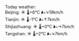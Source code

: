 Today weather:  
Beijing: ☀️ 🌡️+6°C 🌬️↘19km/h  
Tianjin: ☀️ 🌡️-1°C 🌬️↑7km/h  
Shijiazhuang: ☀️ 🌡️+0°C 🌬️→7km/h  
Tangshan: ☀️ 🌡️+2°C 🌬️↘7km/h  
